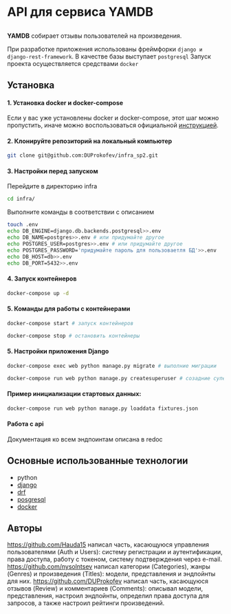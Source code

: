 # API для сервиса YAMDB
## 
**YAMDB**  собирает отзывы пользователей на произведения.

При разработке приложения использованы фреймфорки ```django и django-rest-framework```. В качестве базы выступает ```postgresql```
Запуск проекта осуществляется средствами ```docker```

## Установка

#### 1. Установка docker и docker-compose

Если у вас уже установлены docker и docker-compose, этот шаг можно пропустить, иначе можно воспользоваться официальной [инструкцией](https://docs.docker.com/engine/install/).

#### 2. Клонируйте репозиторий на локальный компьютер
```bash
git clone git@github.com:DUProkofev/infra_sp2.git
```

#### 3. Настройки перед запуском
Перейдите в директорию infra
```bash
cd infra/
```
Выполните команды в соответствии с описанием
```bash
touch .env
echo DB_ENGINE=django.db.backends.postgresql>>.env
echo DB_NAME=postgres>>.env # или придумайте другое
echo POSTGRES_USER=postgres>>.env # или придумайте другое
echo POSTGRES_PASSWORD='придумайте пароль для пользоваетля БД'>>.env
echo DB_HOST=db>>.env
echo DB_PORT=5432>>.env
```

#### 4. Запуск контейнеров
```bash
docker-compose up -d
```

#### 5. Команды для работы с контейнерами
```bash
docker-compose start # запуск контейнеров
```
```bash
docker-compose stop # остановить контейнеры
```

#### 5. Настройки приложения Django
```bash
docker-compose exec web python manage.py migrate # выполние миграции
```
```bash
docker-compose run web python manage.py createsuperuser # созадние суперпользователя
```

#### Пример инициализации стартовых данных:
```bash
docker-compose run web python manage.py loaddata fixtures.json
```

#### Работа с api
Документация ко всем эндпоинтам описана в redoc

## Основные использованные технологии
* python
* [django](https://www.djangoproject.com/)
* [drf](https://www.django-rest-framework.org/)
* [posgresql](https://www.postgresql.org/)
* [docker](https://www.docker.com/)

## Авторы
https://github.com/Hauda15 написал часть, касающуюся управления пользователями (Auth и Users): систему регистрации и аутентификации, права доступа, работу с токеном, систему подтверждения через e-mail. https://github.com/nysolntsev написал категории (Categories), жанры (Genres) и произведения (Titles): модели, представления и эндпойнты для них. https://github.com/DUProkofev написал часть, касающуюся отзывов (Review) и комментариев (Comments): описывал модели, представления, настроил эндпойнты, определил права доступа для запросов, а также настроил рейтинги произведений.
